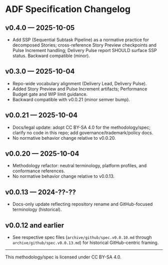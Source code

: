 # ADF Specification Changelog

## v0.4.0 — 2025-10-05
- Add SSP (Sequential Subtask Pipeline) as a normative practice for decomposed Stories; cross-reference Story Preview checkpoints and Pulse Increment handling; Delivery Pulse report SHOULD surface SSP status. Backward compatible (minor).

## v0.3.0 — 2025-10-04
- Repo-wide vocabulary alignment (Delivery Lead, Delivery Pulse).
- Added Story Preview and Pulse Increment artifacts; Performance Budget gate and WIP limit guidance.
- Backward compatible with v0.0.21 (minor semver bump).

## v0.0.21 — 2025-10-04
- Docs/legal update: adopt CC BY-SA 4.0 for the methodology/spec; clarify no code in this repo; add governance/trademark/policy docs.
- No normative behavior change relative to v0.0.20.

## v0.0.20 — 2025-10-04
- Methodology refactor: neutral terminology, platform profiles, and conformance references.
- No normative behavior change relative to v0.0.13.

## v0.0.13 — 2024-??-??
- Docs-only update reflecting repository rename and GitHub-focused terminology (historical).

## v0.0.12 and earlier
- See respective spec files (`archive/github/spec.v0.0.10.md` through `archive/github/spec.v0.0.13.md`) for historical GitHub-centric framing.

---

This methodology/spec is licensed under CC BY-SA 4.0.
